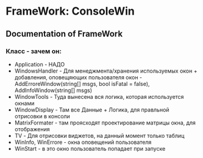 # FrameWork: ConsoleWin
## Documentation of FrameWork

### Класс - зачем он:
* Application - НАДО
* WindowsHandler - Для менеджмента/хранения используемых окон + добавления, оповещяющих пользователя окон - AddErroreWindow(string[] msgs, bool isFatal = false), AddInfoWindow(string[] msgs)
* WindowTools - Туда вынесена вся логика, которая используется окнами 
* WindowDisplay - Там все Данные + Логика, для правльной отрисовки в консоли
* MatrixFormater - там проясходят проектирование матрицы окна, для отображения
* TV - Для отрисовки виджетов, на данный момент только таблиц 
* WinInfo, WinErrore - окна оповещений пользователя
* WinStart - в это окно пользователь попадает при запуске
